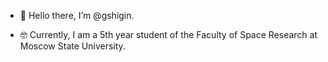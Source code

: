 - 🤙  Hello there, I’m @gshigin.

- 🤓  Currently, I am a 5th year student of the Faculty of Space Research at Moscow State University.
<!---
gshigin/gshigin is a ✨ special ✨ repository because its `README.md` (this file) appears on your GitHub profile.
You can click the Preview link to take a look at your changes.
--->
